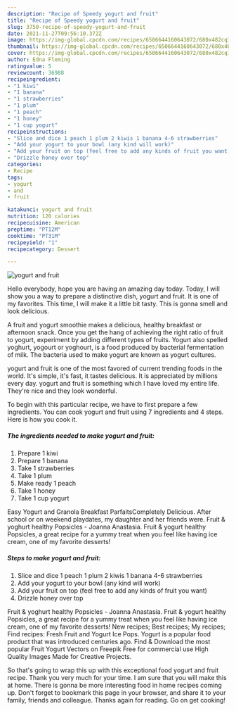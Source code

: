 ```yaml
---
description: "Recipe of Speedy yogurt and fruit"
title: "Recipe of Speedy yogurt and fruit"
slug: 3750-recipe-of-speedy-yogurt-and-fruit
date: 2021-11-27T09:56:10.372Z
image: https://img-global.cpcdn.com/recipes/6506644160643072/680x482cq70/yogurt-and-fruit-recipe-main-photo.jpg
thumbnail: https://img-global.cpcdn.com/recipes/6506644160643072/680x482cq70/yogurt-and-fruit-recipe-main-photo.jpg
cover: https://img-global.cpcdn.com/recipes/6506644160643072/680x482cq70/yogurt-and-fruit-recipe-main-photo.jpg
author: Edna Fleming
ratingvalue: 5
reviewcount: 36988
recipeingredient:
- "1 kiwi"
- "1 banana"
- "1 strawberries"
- "1 plum"
- "1 peach"
- "1 honey"
- "1 cup yogurt"
recipeinstructions:
- "Slice and dice 1 peach 1 plum 2 kiwis 1 banana 4-6 strawberries"
- "Add your yogurt to your bowl (any kind will work)"
- "Add your fruit on top (feel free to add any kinds of fruit you want)"
- "Drizzle honey over top"
categories:
- Recipe
tags:
- yogurt
- and
- fruit

katakunci: yogurt and fruit 
nutrition: 120 calories
recipecuisine: American
preptime: "PT12M"
cooktime: "PT31M"
recipeyield: "1"
recipecategory: Dessert

---
```



![yogurt and fruit](https://img-global.cpcdn.com/recipes/6506644160643072/680x482cq70/yogurt-and-fruit-recipe-main-photo.jpg)

Hello everybody, hope you are having an amazing day today. Today, I will show you a way to prepare a distinctive dish, yogurt and fruit. It is one of my favorites. This time, I will make it a little bit tasty. This is gonna smell and look delicious.

A fruit and yogurt smoothie makes a delicious, healthy breakfast or afternoon snack. Once you get the hang of achieving the right ratio of fruit to yogurt, experiment by adding different types of fruits. Yogurt also spelled yoghurt, yogourt or yoghourt, is a food produced by bacterial fermentation of milk. The bacteria used to make yogurt are known as yogurt cultures.

yogurt and fruit is one of the most favored of current trending foods in the world. It's simple, it's fast, it tastes delicious. It is appreciated by millions every day. yogurt and fruit is something which I have loved my entire life. They're nice and they look wonderful.


To begin with this particular recipe, we have to first prepare a few ingredients. You can cook yogurt and fruit using 7 ingredients and 4 steps. Here is how you cook it.

<!--inarticleads1-->

##### The ingredients needed to make yogurt and fruit:

1. Prepare 1 kiwi
1. Prepare 1 banana
1. Take 1 strawberries
1. Take 1 plum
1. Make ready 1 peach
1. Take 1 honey
1. Take 1 cup yogurt


Easy Yogurt and Granola Breakfast ParfaitsCompletely Delicious. After school or on weekend playdates, my daughter and her friends were. Fruit &amp; yoghurt healthy Popsicles - Joanna Anastasia. Fruit &amp; yogurt healthy Popsicles, a great recipe for a yummy treat when you feel like having ice cream, one of my favorite desserts! 

<!--inarticleads2-->

##### Steps to make yogurt and fruit:

1. Slice and dice 1 peach 1 plum 2 kiwis 1 banana 4-6 strawberries
1. Add your yogurt to your bowl (any kind will work)
1. Add your fruit on top (feel free to add any kinds of fruit you want)
1. Drizzle honey over top


Fruit &amp; yoghurt healthy Popsicles - Joanna Anastasia. Fruit &amp; yogurt healthy Popsicles, a great recipe for a yummy treat when you feel like having ice cream, one of my favorite desserts! New recipes; Best recipes; My recipes; Find recipes: Fresh Fruit and Yogurt Ice Pops. Yogurt is a popular food product that was introduced centuries ago. Find &amp; Download the most popular Fruit Yogurt Vectors on Freepik Free for commercial use High Quality Images Made for Creative Projects. 

So that's going to wrap this up with this exceptional food yogurt and fruit recipe. Thank you very much for your time. I am sure that you will make this at home. There is gonna be more interesting food in home recipes coming up. Don't forget to bookmark this page in your browser, and share it to your family, friends and colleague. Thanks again for reading. Go on get cooking!
